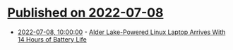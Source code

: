 # [Published on 2022-07-08](index.md)

* [2022-07-08, 10:00:00](https://linux.slashdot.org/story/22/07/07/2243250/alder-lake-powered-linux-laptop-arrives-with-14-hours-of-battery-life?utm_source=rss1.0mainlinkanon&utm_medium=feed) - [Alder Lake-Powered Linux Laptop Arrives With 14 Hours of Battery Life](https://linux.slashdot.org/story/22/07/07/2243250/alder-lake-powered-linux-laptop-arrives-with-14-hours-of-battery-life?utm_source=rss1.0mainlinkanon&utm_medium=feed)
